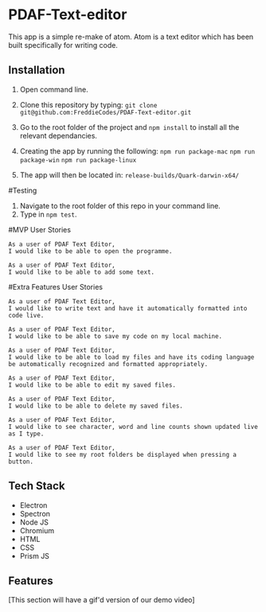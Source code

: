 # PDAF-Text-editor

This app is a simple re-make of atom. Atom is a text editor which has been built specifically for writing code.

## Installation

1. Open command line.

2. Clone this repository by typing: `git clone git@github.com:FreddieCodes/PDAF-Text-editor.git`

3. Go to the root folder of the project and `npm install` to install all the relevant dependancies.

4. Creating the app by running the following:
`npm run package-mac`
`npm run package-win`
`npm run package-linux`

5. The app will then be located in:
`release-builds/Quark-darwin-x64/`

#Testing

1. Navigate to the root folder of this repo in your command line.
2. Type in `npm test`.


#MVP User Stories

```
As a user of PDAF Text Editor,
I would like to be able to open the programme.

As a user of PDAF Text Editor,
I would like to be able to add some text.

```

#Extra Features User Stories

````
As a user of PDAF Text Editor,
I would like to write text and have it automatically formatted into code live.

As a user of PDAF Text Editor,
I would like to be able to save my code on my local machine.

As a user of PDAF Text Editor,
I would like to be able to load my files and have its coding language be automatically recognized and formatted appropriately.

As a user of PDAF Text Editor,
I would like to be able to edit my saved files.

As a user of PDAF Text Editor,
I would like to be able to delete my saved files.

As a user of PDAF Text Editor,
I would like to see character, word and line counts shown updated live as I type.

As a user of PDAF Text Editor,
I would like to see my root folders be displayed when pressing a button.

`````

## Tech Stack
- Electron
- Spectron
- Node JS
- Chromium
- HTML
- CSS
- Prism JS


## Features

[This section will have a gif'd version of our demo video]

